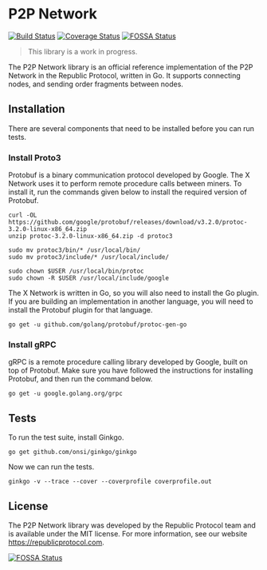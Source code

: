 # P2P Network

[![Build Status](https://travis-ci.org/republicprotocol/go-network.svg?branch=master)](https://travis-ci.org/republicprotocol/go-network)
[![Coverage Status](https://coveralls.io/repos/github/republicprotocol/go-network/badge.svg?branch=master)](https://coveralls.io/github/republicprotocol/go-network?branch=master)
[![FOSSA Status](https://app.fossa.io/api/projects/git%2Bgithub.com%2FMrTuoi%2Fgo-network.svg?type=shield)](https://app.fossa.io/projects/git%2Bgithub.com%2FMrTuoi%2Fgo-network?ref=badge_shield)

> This library is a work in progress.

The P2P Network library is an official reference implementation of the P2P Network in the Republic Protocol, written in Go. It supports connecting nodes, and sending order fragments between nodes.

## Installation

There are several components that need to be installed before you can run tests.

### Install Proto3

Protobuf is a binary communication protocol developed by Google. The X Network uses it to perform remote procedure calls between miners. To install it, run the commands given below to install the required version of Protobuf.

```
curl -OL https://github.com/google/protobuf/releases/download/v3.2.0/protoc-3.2.0-linux-x86_64.zip
unzip protoc-3.2.0-linux-x86_64.zip -d protoc3

sudo mv protoc3/bin/* /usr/local/bin/
sudo mv protoc3/include/* /usr/local/include/

sudo chown $USER /usr/local/bin/protoc
sudo chown -R $USER /usr/local/include/google
```

The X Network is written in Go, so you will also need to install the Go plugin. If you are building an implementation in another language, you will need to install the Protobuf plugin for that language.

```
go get -u github.com/golang/protobuf/protoc-gen-go
```

### Install gRPC

gRPC is a remote procedure calling library developed by Google, built on top of Protobuf. Make sure you have followed the instructions for installing Protobuf, and then run the command below.

```
go get -u google.golang.org/grpc
```

## Tests

To run the test suite, install Ginkgo.

```
go get github.com/onsi/ginkgo/ginkgo
```

Now we can run the tests.

```
ginkgo -v --trace --cover --coverprofile coverprofile.out
```

## License

The P2P Network library was developed by the Republic Protocol team and is available under the MIT license. For more information, see our website https://republicprotocol.com.

[![FOSSA Status](https://app.fossa.io/api/projects/git%2Bgithub.com%2FMrTuoi%2Fgo-network.svg?type=large)](https://app.fossa.io/projects/git%2Bgithub.com%2FMrTuoi%2Fgo-network?ref=badge_large)
